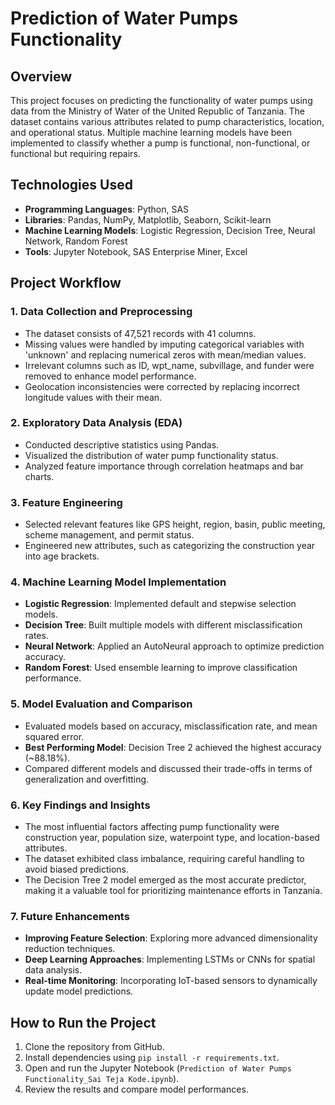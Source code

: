 # Prediction of Water Pumps Functionality

## Overview

This project focuses on predicting the functionality of water pumps using data from the Ministry of Water of the United Republic of Tanzania. The dataset contains various attributes related to pump characteristics, location, and operational status. Multiple machine learning models have been implemented to classify whether a pump is functional, non-functional, or functional but requiring repairs.

## Technologies Used

- **Programming Languages**: Python, SAS
- **Libraries**: Pandas, NumPy, Matplotlib, Seaborn, Scikit-learn
- **Machine Learning Models**: Logistic Regression, Decision Tree, Neural Network, Random Forest
- **Tools**: Jupyter Notebook, SAS Enterprise Miner, Excel

## Project Workflow

### 1. Data Collection and Preprocessing

- The dataset consists of 47,521 records with 41 columns.
- Missing values were handled by imputing categorical variables with 'unknown' and replacing numerical zeros with mean/median values.
- Irrelevant columns such as ID, wpt_name, subvillage, and funder were removed to enhance model performance.
- Geolocation inconsistencies were corrected by replacing incorrect longitude values with their mean.

### 2. Exploratory Data Analysis (EDA)

- Conducted descriptive statistics using Pandas.
- Visualized the distribution of water pump functionality status.
- Analyzed feature importance through correlation heatmaps and bar charts.

### 3. Feature Engineering

- Selected relevant features like GPS height, region, basin, public meeting, scheme management, and permit status.
- Engineered new attributes, such as categorizing the construction year into age brackets.

### 4. Machine Learning Model Implementation

- **Logistic Regression**: Implemented default and stepwise selection models.
- **Decision Tree**: Built multiple models with different misclassification rates.
- **Neural Network**: Applied an AutoNeural approach to optimize prediction accuracy.
- **Random Forest**: Used ensemble learning to improve classification performance.

### 5. Model Evaluation and Comparison

- Evaluated models based on accuracy, misclassification rate, and mean squared error.
- **Best Performing Model**: Decision Tree 2 achieved the highest accuracy (~88.18%).
- Compared different models and discussed their trade-offs in terms of generalization and overfitting.

### 6. Key Findings and Insights

- The most influential factors affecting pump functionality were construction year, population size, waterpoint type, and location-based attributes.
- The dataset exhibited class imbalance, requiring careful handling to avoid biased predictions.
- The Decision Tree 2 model emerged as the most accurate predictor, making it a valuable tool for prioritizing maintenance efforts in Tanzania.

### 7. Future Enhancements

- **Improving Feature Selection**: Exploring more advanced dimensionality reduction techniques.
- **Deep Learning Approaches**: Implementing LSTMs or CNNs for spatial data analysis.
- **Real-time Monitoring**: Incorporating IoT-based sensors to dynamically update model predictions.

## How to Run the Project

1. Clone the repository from GitHub.
2. Install dependencies using `pip install -r requirements.txt`.
3. Open and run the Jupyter Notebook (`Prediction of Water Pumps Functionality_Sai Teja Kode.ipynb`).
4. Review the results and compare model performances.
